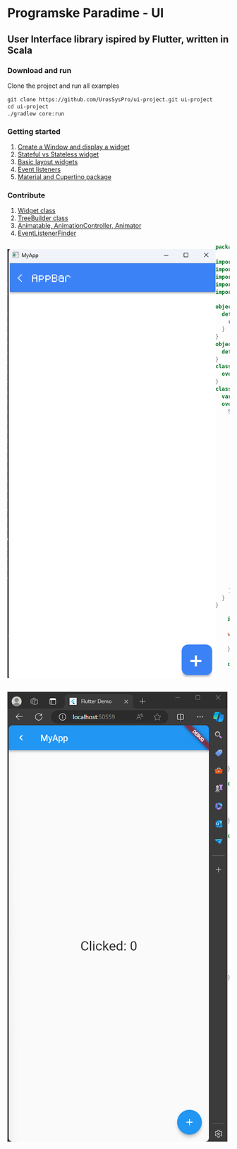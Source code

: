 # Programske Paradime - UI
## User Interface library ispired by Flutter, written in Scala


### Download and run
Clone the project and run all examples
```
git clone https://github.com/UrosSysPro/ui-project.git ui-project
cd ui-project
./gradlew core:run
```

### Getting started
1. [Create a Window and display a widget](docs/CreateWindowAndDisplayWidget.md)
2. [Stateful vs Stateless widget](docs/StatefulVsStateless.md)
3. [Basic layout widgets](docs/LayoutWidgets.md)
4. [Event listeners](docs/EventListeners.md)
5. [Material and Cupertino package](docs/Design.md)

### Contribute
1. [Widget class]()
2. [TreeBuilder class]()
3. [Animatable, AnimationController, Animator]()
4. [EventListenerFinder]()

<p style="float: left">
  <img src="./images/scala%20app.png">
</p>

```scala
package com.systemvi.examples.uitest.material

import com.systemvi.engine.ui.{ UIApplication, Widget, runApp}
import com.systemvi.engine.ui.utils.context.BuildContext
import com.systemvi.engine.ui.utils.data.{Colors}
import com.systemvi.engine.ui.widgets.material.{AppBar, FloatingActionButton, Scaffold}
import com.systemvi.engine.ui.widgets.{Center, EdgeInsets, Padding, State, StatefulWidget, Text, TextStyle}

object App{
  def main(): Unit = {
    runApp("MyApp",MyApp())
  }
}
object MyApp{
  def apply(): MyApp = new MyApp()
}
class MyApp() extends StatefulWidget{
  override def createState(): State = new MyAppState()
}
class MyAppState extends State{
  var clicks:Int=0
  override def build(context: BuildContext): Widget = {
    Scaffold(
      appBar = AppBar(
        leading = Padding(
          padding = EdgeInsets.symetric(horizontal = 20),
          child = Text("<",
            font = UIApplication.font,
            style = TextStyle(scale = 0.5f, color = Colors.white)
          )
        ),
        title = Text("AppBar",
          style = TextStyle(scale = 0.5f, color = Colors.white),
          font = UIApplication.font
        )
      ),
      body = Center(
        child = Text(s"Clicks: $clicks",
          font = UIApplication.font,
          style = TextStyle(color = Colors.white)
        )
      ),
      floatingActionButton = FloatingActionButton(
        onTap = () => setState(() => clicks += 1),
        child = Text("+", font = UIApplication.font)
      )
    )
  }
}

```
<p style="float: left">
  <img src="./images/flutter%20app.png">
</p>

```dart
import 'package:flutter/material.dart';

void main() {
  runApp(const MyApp());
}

class MyApp extends StatelessWidget {
  const MyApp({super.key});

  // This widget is the root of your application.
  @override
  Widget build(BuildContext context) {
    return MaterialApp(
      title: 'Flutter Demo',
      theme: ThemeData(
        useMaterial3: false,
      ),
      home: const MyHomePage(),
    );
  }
}

class MyHomePage extends StatefulWidget {
  const MyHomePage({super.key});

  @override
  State<MyHomePage> createState() => _MyHomePageState();
}

class _MyHomePageState extends State<MyHomePage> {
  int counter = 0;

  @override
  Widget build(BuildContext context) {
    return Scaffold(
      appBar: AppBar(
        leading: Icon(Icons.chevron_left),
        title: Text("MyApp"),
      ),
      body:  Center(
          child:Text("Clicked: $counter",style: TextStyle(fontSize: 30),)
      ),
      floatingActionButton: FloatingActionButton(
        onPressed: ()=>setState(()=>counter++),
        child: const Icon(Icons.add),
      ), // This trailing comma makes auto-formatting nicer for build methods.
    );
  }
}

```